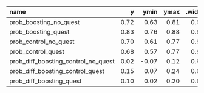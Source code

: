 |name                                |    y|  ymin| ymax| .width|.point |.interval |
|:-----------------------------------|----:|-----:|----:|------:|:------|:---------|
|prob_boosting_no_quest              | 0.72|  0.63| 0.81|   0.95|median |qi        |
|prob_boosting_quest                 | 0.83|  0.76| 0.88|   0.95|median |qi        |
|prob_control_no_quest               | 0.70|  0.61| 0.77|   0.95|median |qi        |
|prob_control_quest                  | 0.68|  0.57| 0.77|   0.95|median |qi        |
|prob_diff_boosting_control_no_quest | 0.02| -0.07| 0.12|   0.95|median |qi        |
|prob_diff_boosting_control_quest    | 0.15|  0.07| 0.24|   0.95|median |qi        |
|prob_diff_boosting_quest            | 0.10|  0.02| 0.20|   0.95|median |qi        |
